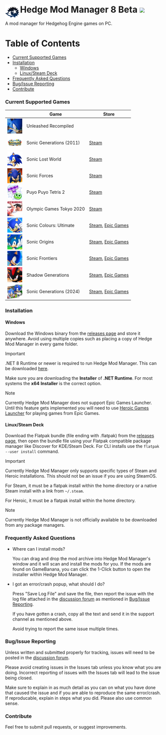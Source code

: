 <h1>
  <a href="#--------------------hedge-mod-manager">
    <img width="48" align="left" src="/Source/HedgeModManager.UI/Assets/Graphics/logo.png" />
  </a>
  Hedge Mod Manager 8 Beta
  <a href="https://github.com/hedge-dev/HedgeModManager/actions/workflows/build-project.yml">
    <img src="https://github.com/hedge-dev/HedgeModManager/actions/workflows/build-project.yml/badge.svg" />
  </a>
</h1>

A mod manager for Hedgehog Engine games on PC.

# Table of Contents
- [Current Supported Games](#current-supported-games)
- [Installation](#installation)
  - [Windows](#windows)
  - [Linux/Steam Deck](#linuxsteam-deck)
- [Frequently Asked Questions](#frequently-asked-questions)
- [Bug/Issue Reporting](#bugissue-reporting)
- [Contribute](#contribute)

### Current Supported Games
|                                                                                                                   | Game                       | Store |
| ----------------------------------------------------------------------------------------------------------------- | -------------------------- | ----- |
| <img width="48" align="center" src="/Source/HedgeModManager.UI/Assets/Graphics/Icons/UnleashedRecompiled.png" />  | Unleashed Recompiled       |       |
| <img width="48" align="center" src="/Source/HedgeModManager.UI/Assets/Graphics/Icons/SonicGenerations.png" />     | Sonic Generations (2011)   | [Steam](https://store.steampowered.com/app/71340) |
| <img width="48" align="center" src="/Source/HedgeModManager.UI/Assets/Graphics/Icons/SonicLostWorld.png" />       | Sonic Lost World           | [Steam](https://store.steampowered.com/app/329440) |
| <img width="48" align="center" src="/Source/HedgeModManager.UI/Assets/Graphics/Icons/SonicForces.png" />          | Sonic Forces               | [Steam](https://store.steampowered.com/app/637100) |
| <img width="48" align="center" src="/Source/HedgeModManager.UI/Assets/Graphics/Icons/PuyoPuyoTetris2.png" />      | Puyo Puyo Tetris 2         | [Steam](https://store.steampowered.com/app/1259790) |
| <img width="48" align="center" src="/Source/HedgeModManager.UI/Assets/Graphics/Icons/Tokyo2020.png" />            | Olympic Games Tokyo 2020   | [Steam](https://store.steampowered.com/app/981890) |
| <img width="48" align="center" src="/Source/HedgeModManager.UI/Assets/Graphics/Icons/SonicColorsUltimate.png" />  | Sonic Colours: Ultimate    | [Steam](https://store.steampowered.com/app/2055290), [Epic Games](https://www.epicgames.com/store/p/sonic-colors-ultimate) |
| <img width="48" align="center" src="/Source/HedgeModManager.UI/Assets/Graphics/Icons/SonicOrigins.png" />         | Sonic Origins              | [Steam](https://store.steampowered.com/app/1794960), [Epic Games](https://store.epicgames.com/en-US/p/sonic-origins) |
| <img width="48" align="center" src="/Source/HedgeModManager.UI/Assets/Graphics/Icons/SonicFrontiers.png" />       | Sonic Frontiers            | [Steam](https://store.steampowered.com/app/1237320), [Epic Games](https://store.epicgames.com/en-US/p/sonic-frontiers) |
| <img width="48" align="center" src="/Source/HedgeModManager.UI/Assets/Graphics/Icons/ShadowGenerations.png" />    | Shadow Generations         | [Steam](https://store.steampowered.com/app/2513280), [Epic Games](https://store.epicgames.com/en-US/p/sonic-x-shadow-generations) |
| <img width="48" align="center" src="/Source/HedgeModManager.UI/Assets/Graphics/Icons/SonicGenerations2024.png" /> | Sonic Generations (2024)   | [Steam](https://store.steampowered.com/app/2513280), [Epic Games](https://store.epicgames.com/en-US/p/sonic-x-shadow-generations) |

### Installation
#### Windows
Download the Windows binary from the [releases page](https://github.com/hedge-dev/HedgeModManager/releases) and store it anywhere. Avoid using multiple copies such as placing a copy of Hedge Mod Manager in every game folder.
> [!IMPORTANT]
> .NET 8 Runtime or newer is required to run Hedge Mod Manager. This can be downloaded [here](https://dotnet.microsoft.com/en-us/download/dotnet/9.0).
>
> Make sure you are downloading the **Installer** of **.NET Runtime**. For most systems the **x64** **Installer** is the correct option. 

> [!NOTE]
> Currently Hedge Mod Manager does not support Epic Games Launcher. Until this feature gets implemented you will need to use [Heroic Games Launcher](https://heroicgameslauncher.com/) for playing games from Epic Games. 

#### Linux/Steam Deck
Download the Flatpak bundle (file ending with .flatpak) from the [releases page](https://github.com/hedge-dev/HedgeModManager/releases), then open the bundle file using your Flatpak compatible package manager like Discover for KDE/Steam Deck. For CLI installs use the `flatpak --user install` command.
> [!IMPORTANT]
> Currently Hedge Mod Manager only supports specific types of Steam and Heroic installations. This should not be an issue if you are using SteamOS.
> 
> For Steam, it must be a flatpak install within the home directory or a native Steam install with a link from `~/.steam`.
> 
> For Heroic, it must be a flatpak install within the home directory. 

> [!NOTE]
> Currently Hedge Mod Manager is not officially available to be downloaded from any package managers.

### Frequently Asked Questions
- Where can I install mods?

  You can drag and drop the mod archive into Hedge Mod Manager's window and it will scan and install the mods for you. If the mods are found on GameBanana, you can click the 1-Click button to open the installer within Hedge Mod Manager.

- I got an error/crash popup, what should I do?

  Press "Save Log File" and save the file, then report the issue with the log file attached in the [discussion forum](https://github.com/hedge-dev/HedgeModManager/discussions) as mentioned in [Bug/Issue Reporting](#bugissue-reporting).
  
  If you have gotten a crash, copy all the text and send it in the support channel as mentioned above.

  Avoid trying to report the same issue multiple times.

### Bug/Issue Reporting
Unless written and submitted properly for tracking, issues will need to be posted in the [discussion forum](https://github.com/hedge-dev/HedgeModManager/discussions).

Please avoid creating issues in the Issues tab unless you know what you are doing. Incorrect reporting of issues with the Issues tab will lead to the issue being closed.

Make sure to explain in as much detail as you can on what you have done that caused the issue and if you are able to reproduce the same error/crash. If reproducable, explain in steps what you did. Please also use common sense.

### Contribute
Feel free to submit pull requests, or suggest improvements.
